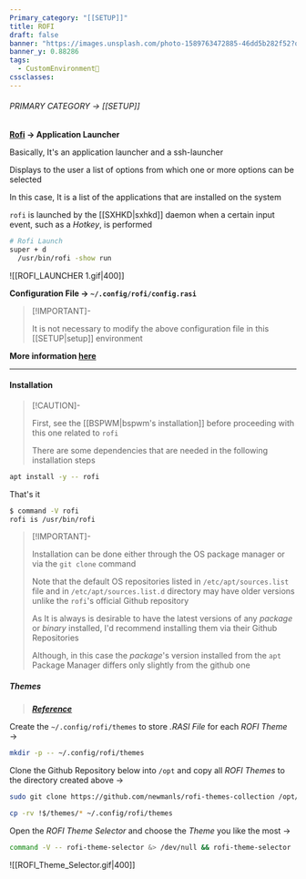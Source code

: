 ```yaml
---
Primary_category: "[[SETUP]]"
title: ROFI
draft: false
banner: "https://images.unsplash.com/photo-1589763472885-46dd5b282f52?q=80&w=1748&auto=format&fit=crop&ixlib=rb-4.0.3&ixid=M3wxMjA3fDB8MHxwaG90by1wYWdlfHx8fGVufDB8fHx8fA%3D%3D"
banner_y: 0.88286
tags:
  - CustomEnvironment🦜
cssclasses:
---
```


###### PRIMARY CATEGORY → [[SETUP]]

**[Rofi](https://github.com/davatorium/rofi) → Application Launcher**

Basically, It's an application launcher and a ssh-launcher

Displays to the user a list of options from which one or more options can be selected

In this case, It is a list of the applications that are installed on the system

`rofi` is launched by the [[SXHKD|sxhkd]] daemon when a certain input event, such as a _Hotkey_, is performed

```bash title="~/.config/sxhkd/sxhkdrc"
# Rofi Launch
super + d
  /usr/bin/rofi -show run
```


![[ROFI_LAUNCHER 1.gif|400]]

**Configuration File → `~/.config/rofi/config.rasi`**

> [!IMPORTANT]-
>
> It is not necessary to modify the above configuration file in this [[SETUP|setup]] environment

**More information [here](https://github.com/davatorium/rofi)**

---

#### Installation

> [!CAUTION]-
>
> First, see the [[BSPWM|bspwm's installation]] before proceeding with this one related to `rofi`
>
> There are some dependencies that are needed in the following installation steps
>

```bash
apt install -y -- rofi
```

That's it

```bash
$ command -V rofi
rofi is /usr/bin/rofi
```

> [!IMPORTANT]-
>
> Installation can be done either through the OS package manager or via the `git clone` command
>
> Note that the default OS repositories listed in `/etc/apt/sources.list` file and in `/etc/apt/sources.list.d` directory may have older versions unlike the `rofi`'s official Github repository
>
> As It is always is desirable to have the latest versions of any _package_ or _binary_ installed, I'd recommend installing them via their Github Repositories
>
> Although, in this case the _package_'s version installed from the `apt` Package Manager differs only slightly from the github one

##### Themes

> ***[Reference](https://github.com/newmanls/rofi-themes-collection)***

Create the `~/.config/rofi/themes` to store  *.RASI File* for each *ROFI Theme* →

```bash
mkdir -p -- ~/.config/rofi/themes
```

Clone the Github Repository below into `/opt` and copy all *ROFI Themes* to the directory created above →

```bash
sudo git clone https://github.com/newmanls/rofi-themes-collection /opt/rofi
```

```bash
cp -rv !$/themes/* ~/.config/rofi/themes
```

Open the *ROFI Theme Selector* and choose the *Theme* you like the most →

```bash
command -V -- rofi-theme-selector &> /dev/null && rofi-theme-selector
```

![[ROFI_Theme_Selector.gif|400]]